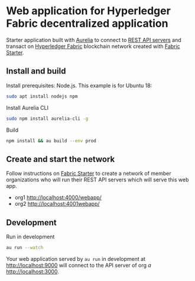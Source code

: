# Web application for Hyperledger Fabric decentralized application 

Starter application built with [Aurelia](https://aurelia.io/) to connect to 
[REST API servers](https://github.com/olegabu/fabric-starter-rest) and transact on 
[Hyperledger Fabric](https://www.hyperledger.org/projects/fabric) blockchain network
created with [Fabric Starter](https://github.com/olegabu/fabric-starter).

## Install and build

Install prerequisites: Node.js. This example is for Ubuntu 18:
```bash
sudo apt install nodejs npm
```

Install Aurelia CLI
```bash
sudo npm install aurelia-cli -g
```

Build
```bash
npm install && au build --env prod
```
## Create and start the network

Follow instructions on  [Fabric Starter](https://github.com/olegabu/fabric-starter) to create a network of member 
organizations who will run their REST API servers which will serve this web app.

- org1 [http://localhost:4000/webapp/](http://localhost:4000/webapp/)
- org2 [http://localhost:4001webapp/](http://localhost:4001/webapp/)

## Development

Run in development
```bash
au run --watch
```
Your web application served by `au run` in development at [http://localhost:9000](http://localhost:9000) will connect
to the API server of org *a* [http://localhost:3000](http://localhost:3000).



